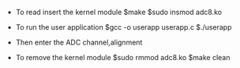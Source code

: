 - To read insert the kernel module
	$make 
	$sudo insmod adc8.ko 

- To run the user application
	$gcc -o userapp userapp.c
	$./userapp

- Then enter the ADC channel,alignment

- To remove the kernel module
	$sudo rmmod adc8.ko
	$make clean
